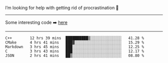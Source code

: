 I’m looking for help with getting rid of procrastination 🤔

-----

Some interesting code :arrow_right: [here](https://github.com/zhen8838/playground)

-----

<!--START_SECTION:waka-->
```text
C++        12 hrs 39 mins  ██████████▒░░░░░░░░░░░░░░   41.28 % 
CMake      4 hrs 41 mins   ███▓░░░░░░░░░░░░░░░░░░░░░   15.29 % 
Markdown   3 hrs 45 mins   ███░░░░░░░░░░░░░░░░░░░░░░   12.25 % 
C          3 hrs 43 mins   ███░░░░░░░░░░░░░░░░░░░░░░   12.17 % 
JSON       2 hrs 41 mins   ██▒░░░░░░░░░░░░░░░░░░░░░░   08.80 % 
```
<!--END_SECTION:waka-->

<!--
**zhen8838/zhen8838** is a ✨ _special_ ✨ repository because its `README.md` (this file) appears on your GitHub profile.

Here are some ideas to get you started:

- 🔭 I’m currently working on ...
- 🌱 I’m currently learning ...
- 👯 I’m looking to collaborate on ...
 ...
- 💬 Ask me about ...
- 📫 How to reach me: ...
- 😄 Pronouns: ...
- ⚡ Fun fact: ...
-->
